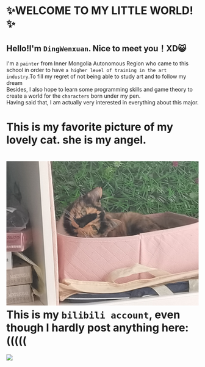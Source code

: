 :sparkles:WELCOME TO MY LITTLE WORLD!:sparkles:
==
Hello!I'm `DingWenxuan`. Nice to meet you！XD:smiley_cat:
- 
I'm a `painter` from Inner Mongolia Autonomous Region
who came to this school in order to have `a higher level of training in the art industry`.To fill my regret of not being able to study art and to follow my dream<br>
Besides, I also hope to learn some programming skills and game theory to create a world for the `characters` born under my pen.<br>
Having said that, I am actually very interested in everything about this major.
#  This is my favorite picture of my lovely cat. she is my angel.
![image](https://raw.githubusercontent.com/moufan666/moufan666/main/images/IMG_20210511_122424.png)
This is my `bilibili account`, even though I hardly post anything here:(((((<br>
===
[![](https://img.shields.io/badge/my-Bilibili-pink.svg)](https://space.bilibili.com/14388078?spm_id_from=333.1007.0.0)

